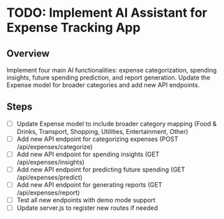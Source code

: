 # TODO: Implement AI Assistant for Expense Tracking App

## Overview
Implement four main AI functionalities: expense categorization, spending insights, future spending prediction, and report generation. Update the Expense model for broader categories and add new API endpoints.

## Steps
- [ ] Update Expense model to include broader category mapping (Food & Drinks, Transport, Shopping, Utilities, Entertainment, Other)
- [ ] Add new API endpoint for categorizing expenses (POST /api/expenses/categorize)
- [ ] Add new API endpoint for spending insights (GET /api/expenses/insights)
- [ ] Add new API endpoint for predicting future spending (GET /api/expenses/predict)
- [ ] Add new API endpoint for generating reports (GET /api/expenses/report)
- [ ] Test all new endpoints with demo mode support
- [ ] Update server.js to register new routes if needed
